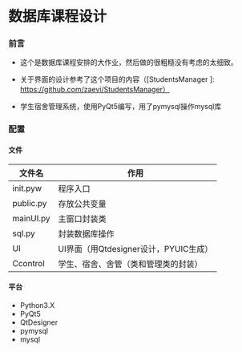 # 数据库课程设计

### 前言

* 这个是数据库课程安排的大作业，然后做的很粗糙没有考虑的太细致。

* 关于界面的设计参考了这个项目的内容（[StudentsManager ]: https://github.com/zaevi/StudentsManager）

* 学生宿舍管理系统，使用PyQt5编写，用了pymysql操作mysql库

###  配置

#### 文件

| 文件名    | 作用                                  |
| --------- | ------------------------------------- |
| init.pyw  | 程序入口                              |
| public.py | 存放公共变量                          |
| mainUI.py | 主窗口封装类                          |
| sql.py    | 封装数据库操作                        |
| UI        | UI界面（用Qtdesigner设计，PYUIC生成） |
| Ccontrol  | 学生、宿舍、舍管（类和管理类的封装）  |

  #### 平台

* Python3.X
* PyQt5
* QtDesigner
* pymysql
* mysql

  

  
